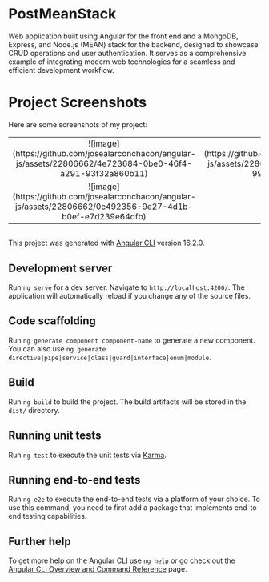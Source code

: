 # PostMeanStack

Web application built using Angular for the front end and a MongoDB, Express, and Node.js (MEAN) stack for the backend, designed to showcase CRUD operations and user authentication. It serves as a comprehensive example of integrating modern web technologies for a seamless and efficient development workflow.

# Project Screenshots

Here are some screenshots of my project:

<table>
  <tr>
    <td align="center">![image](https://github.com/josealarconchacon/angular-js/assets/22806662/4e723684-0be0-46f4-a291-93f32a860b11)</td>
    <td align="center">![image](https://github.com/josealarconchacon/angular-js/assets/22806662/e92ef785-38c6-4006-99c5-a91a808f76bd)</td>
  </tr>
  <tr>
    <td align="center">![image](https://github.com/josealarconchacon/angular-js/assets/22806662/0c492356-9e27-4d1b-b0ef-e7d239e64dfb)</td>
  </tr>
</table>


##
This project was generated with [Angular CLI](https://github.com/angular/angular-cli) version 16.2.0.

## Development server

Run `ng serve` for a dev server. Navigate to `http://localhost:4200/`. The application will automatically reload if you change any of the source files.

## Code scaffolding

Run `ng generate component component-name` to generate a new component. You can also use `ng generate directive|pipe|service|class|guard|interface|enum|module`.

## Build

Run `ng build` to build the project. The build artifacts will be stored in the `dist/` directory.

## Running unit tests

Run `ng test` to execute the unit tests via [Karma](https://karma-runner.github.io).

## Running end-to-end tests

Run `ng e2e` to execute the end-to-end tests via a platform of your choice. To use this command, you need to first add a package that implements end-to-end testing capabilities.

## Further help

To get more help on the Angular CLI use `ng help` or go check out the [Angular CLI Overview and Command Reference](https://angular.io/cli) page.
